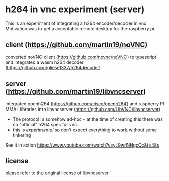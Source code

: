 # h264 in vnc experiment (server)

This is an experiment of integrating a h264 encoder/decoder in vnc. 
Motivation was to get a acceptable remote desktop for the raspberry pi. 

## client (https://github.com/martin19/noVNC)
converted noVNC client (https://github.com/novnc/noVNC) to typescript and integrated a wasm h264 decoder (https://github.com/gliese1337/h264decoder). 

## server (https://github.com/martin19/libvncserver)
integrated openh264 (https://github.com/cisco/openh264) and raspberry PI MMAL libraries into libvncserver (https://github.com/LibVNC/libvncserver)

- The protocol is somehow ad-hoc - at the time of creating this there was no "official" h264 spec for vnc.
- this is *experimental* so don't expect everything to work without some tinkering

See it in action https://www.youtube.com/watch?v=yL9wrNHgcQc&t=48s

## license
please refer to the original license of libvncserver
